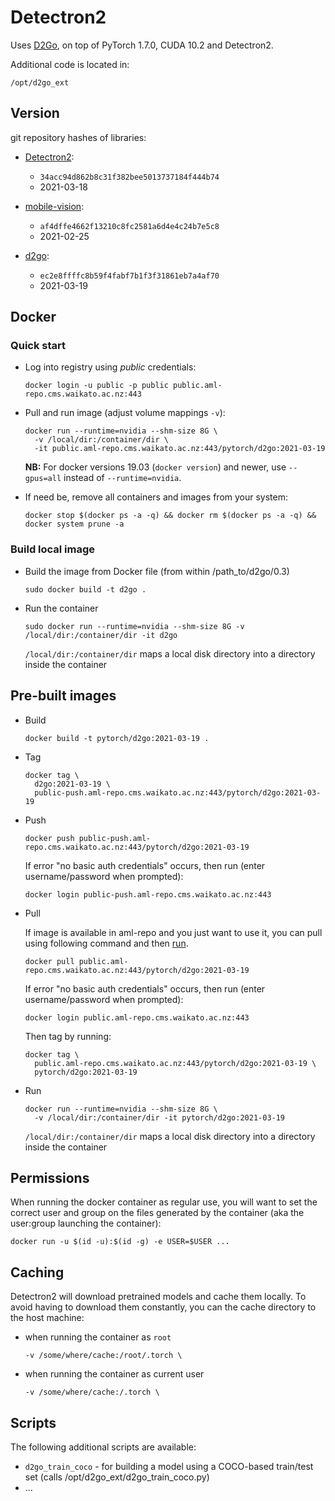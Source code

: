 # Detectron2

Uses [D2Go](https://github.com/facebookresearch/d2go), on top of PyTorch 1.7.0, CUDA 10.2 and Detectron2.

Additional code is located in:

```commandline
/opt/d2go_ext
```

## Version

git repository hashes of libraries:

* [Detectron2](https://github.com/facebookresearch/d2go): 

  * `34acc94d862b8c31f382bee5013737184f444b74`
  * 2021-03-18
  
* [mobile-vision](https://github.com/facebookresearch/mobile-vision):

  * `af4dffe4662f13210c8fc2581a6d4e4c24b7e5c8`
  * 2021-02-25
  
* [d2go](https://github.com/facebookresearch/d2go):

  * `ec2e8ffffc8b59f4fabf7b1f3f31861eb7a4af70`
  * 2021-03-19

## Docker

### Quick start

* Log into registry using *public* credentials:

  ```commandline
  docker login -u public -p public public.aml-repo.cms.waikato.ac.nz:443 
  ```

* Pull and run image (adjust volume mappings `-v`):

  ```commandline
  docker run --runtime=nvidia --shm-size 8G \
    -v /local/dir:/container/dir \
    -it public.aml-repo.cms.waikato.ac.nz:443/pytorch/d2go:2021-03-19
  ```

  **NB:** For docker versions 19.03 (`docker version`) and newer, use `--gpus=all` instead of `--runtime=nvidia`.

* If need be, remove all containers and images from your system:

  ```commandline
  docker stop $(docker ps -a -q) && docker rm $(docker ps -a -q) && docker system prune -a
  ```

### Build local image

* Build the image from Docker file (from within /path_to/d2go/0.3)

  ```commandline
  sudo docker build -t d2go .
  ```
  
* Run the container

  ```commandline
  sudo docker run --runtime=nvidia --shm-size 8G -v /local/dir:/container/dir -it d2go
  ```
  `/local/dir:/container/dir` maps a local disk directory into a directory inside the container

## Pre-built images

* Build

  ```commandline
  docker build -t pytorch/d2go:2021-03-19 .
  ```
  
* Tag

  ```commandline
  docker tag \
    d2go:2021-03-19 \
    public-push.aml-repo.cms.waikato.ac.nz:443/pytorch/d2go:2021-03-19
  ```
  
* Push

  ```commandline
  docker push public-push.aml-repo.cms.waikato.ac.nz:443/pytorch/d2go:2021-03-19
  ```
  If error "no basic auth credentials" occurs, then run (enter username/password when prompted):
  
  ```commandline
  docker login public-push.aml-repo.cms.waikato.ac.nz:443
  ```
  
* Pull

  If image is available in aml-repo and you just want to use it, you can pull using following command and then [run](#run).

  ```commandline
  docker pull public.aml-repo.cms.waikato.ac.nz:443/pytorch/d2go:2021-03-19
  ```
  If error "no basic auth credentials" occurs, then run (enter username/password when prompted):
  
  ```commandline
  docker login public.aml-repo.cms.waikato.ac.nz:443
  ```
  Then tag by running:
  
  ```commandline
  docker tag \
    public.aml-repo.cms.waikato.ac.nz:443/pytorch/d2go:2021-03-19 \
    pytorch/d2go:2021-03-19
  ```
  
* <a name="run">Run</a>

  ```commandline
  docker run --runtime=nvidia --shm-size 8G \
    -v /local/dir:/container/dir -it pytorch/d2go:2021-03-19
  ```
  `/local/dir:/container/dir` maps a local disk directory into a directory inside the container


## Permissions

When running the docker container as regular use, you will want to set the correct
user and group on the files generated by the container (aka the user:group launching
the container):

```commandline
docker run -u $(id -u):$(id -g) -e USER=$USER ...
```

## Caching

Detectron2 will download pretrained models and cache them locally. To avoid having
to download them constantly, you can the cache directory to the host machine:

* when running the container as `root`

  ```commandline
  -v /some/where/cache:/root/.torch \
  ```

* when running the container as current user

  ```commandline
  -v /some/where/cache:/.torch \
  ```


## Scripts

The following additional scripts are available:

* `d2go_train_coco` - for building a model using a COCO-based train/test set (calls /opt/d2go_ext/d2go_train_coco.py)
* ...
